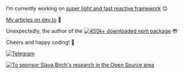 I’m currently working on [super light and fast reactive framework](https://github.com/betula/realar) :wink: 

[My articles on dev.to](https://dev.to/betula) :book:

Unexpectedly, the author of the [![450k+ downloaded](https://img.shields.io/npm/dt/svg-path-bounding-box?style=flat-square) npm package](https://www.npmjs.com/package/svg-path-bounding-box) :flushed:

Cheers and happy coding! 👋
<p align="left">
    <a href="https://t.me/betula17"><img alt="Telegram"
                src="https://img.shields.io/badge/telegram-%232CA5E0.svg?&style=flat-square&logo=telegram&logoColor=white"></a>
</p>
<p align="left">
<a href="https://www.paypal.me/betula17/3"><img src="https://img.shields.io/badge/support-PayPal-blue?logo=PayPal&style=flat-square&label=Donate" alt="To sponsor Slava Birch's research in the Open Source area"/></a>
</p>
<!--
**betula/betula** is a ✨ _special_ ✨ repository because its `README.md` (this file) appears on your GitHub profile.

Here are some ideas to get you started:

- 🔭 I’m currently working on ...
- 🌱 I’m currently learning ...
- 👯 I’m looking to collaborate on ...
- 🤔 I’m looking for help with ...
- 💬 Ask me about ...
- 📫 How to reach me: ...
- 😄 Pronouns: ...
- ⚡ Fun fact: ...
-->
